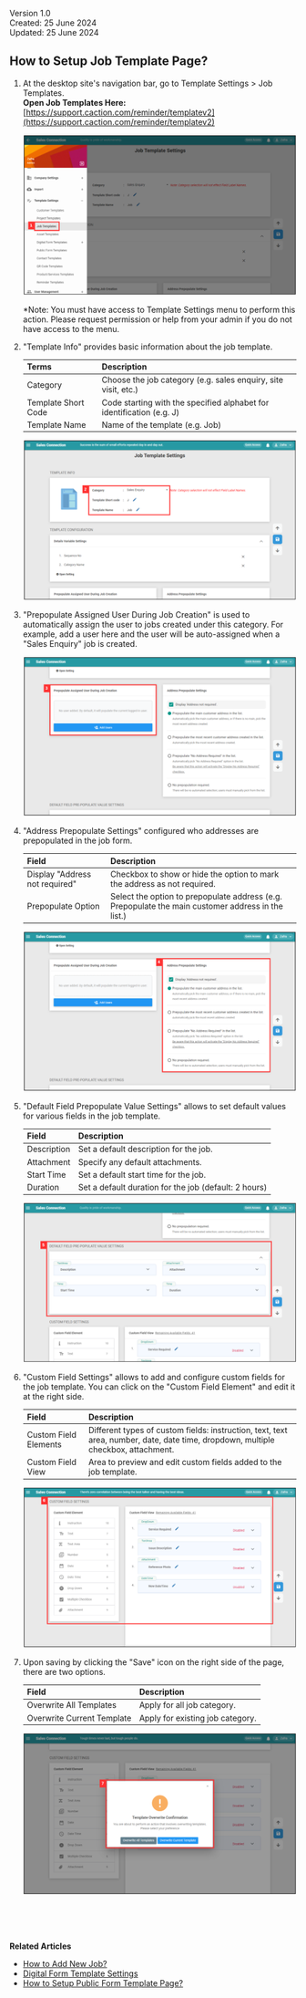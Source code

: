 Version 1.0<br>
Created: 25 June 2024<br>
Updated: 25 June 2024<br>
## How to Setup Job Template Page?
    
1. At the desktop site's navigation bar, go to Template Settings > Job Templates.<br>
   **Open Job Templates Here:** [https://support.caction.com/reminder/templatev2](https://support.caction.com/reminder/templatev2)<br>

   <p align="center">
      <img src="img/Job_Template_Step_1.png" alt="Job Template Step 1">
   </p>

   *Note: You must have access to Template Settings menu to perform this action. Please request permission or help from your admin if you do not have access to the menu.<br>

2. "Template Info" provides basic information about the job template.<br>

   | Terms | Description |
   |-------|---------|
   | Category | Choose the job category (e.g. sales enquiry, site visit, etc.) |
   | Template Short Code | Code starting with the specified alphabet for identification (e.g. J) |
   | Template Name | Name of the template (e.g. Job) |

   <p align="center">
      <img src="img/Job_Template_Step_2.png" alt="Job Template Step 2">
   </p>

3. "Prepopulate Assigned User During Job Creation" is used to automatically assign the user to jobs created under this category. For example, add a user here and the user will be auto-assigned when a "Sales Enquiry" job is created.<br>

   <p align="center">
      <img src="img/Job_Template_Step_3.png" alt="Job Template Step 3">
   </p>

4. "Address Prepopulate Settings" configured who addresses are prepopulated in the job form.<br>

   | Field | Description |
   |-------|---------|
   | Display "Address not required" | Checkbox to show or hide the option to mark the address as not required. |
   | Prepopulate Option | Select the option to prepopulate address (e.g. Prepopulate the main customer address in the list.) |

   <p align="center">
      <img src="img/Job_Template_Step_4.png" alt="Job Template Step 4">
   </p>

5. "Default Field Prepopulate Value Settings" allows to set default values for various fields in the job template.<br>

   | Field | Description |
   |-------|---------|
   | Description | Set a default description for the job. |
   | Attachment | Specify any default attachments. |
   | Start Time | Set a default start time for the job. |
   | Duration | Set a default duration for the job (default: 2 hours) |

   <p align="center">
      <img src="img/Job_Template_Step_5.png" alt="Job Template Step 5">
   </p>

6. "Custom Field Settings" allows to add and configure custom fields for the job template. You can click on the "Custom Field Element" and edit it at the right side.<br>

   | Field | Description |
   |-------|---------|
   | Custom Field Elements | Different types of custom fields: instruction, text, text area, number, date, date time, dropdown, multiple checkbox, attachment. |
   | Custom Field View | Area to preview and edit custom fields added to the job template. |

   <p align="center">
      <img src="img/Job_Template_Step_6.png" alt="Job Template Step 6">
   </p>

7. Upon saving by clicking the "Save" icon on the right side of the page, there are two options.<br>

   | Field | Description |
   |-------|-------------|
   | Overwrite All Templates | Apply for all job category. |
   | Overwrite Current Template | Apply for existing job category. |

   <p align="center">
      <img src="img/Job_Template_Step_7.png" alt="Job Template Step 7">
   </p>
<br><br><br>

**Related Articles**
- [How to Add New Job?](Add_New_Job.md)
- [Digital Form Template Settings](Digital_Form_Template_Settings.md)
- [How to Setup Public Form Template Page?](Setup_Public_Form_Template_Page.md)
  
<!-- [Link Text](https://salesconnection.github.io/Sales-Connection-Support/Setup_Job_Template.html) -->
